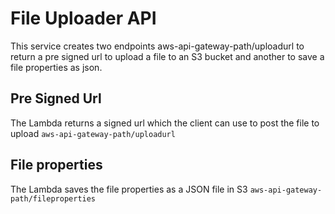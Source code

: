 # File Uploader API

This service creates two endpoints aws-api-gateway-path/uploadurl to return a pre signed 
url to upload a file to an S3 bucket and another to save a file properties as json.

## Pre Signed Url
The Lambda returns a signed url which the client can use to post the file to upload
  `aws-api-gateway-path/uploadurl`

## File properties
The Lambda saves the file properties as a JSON file in S3
`aws-api-gateway-path/fileproperties`
